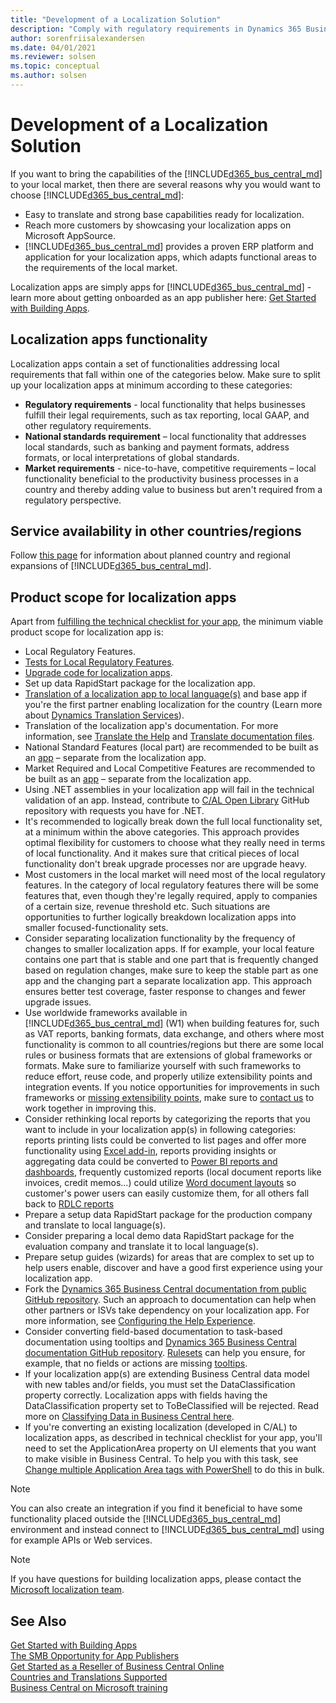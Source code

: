 ```yaml
---
title: "Development of a Localization Solution"
description: "Comply with regulatory requirements in Dynamics 365 Business Central."
author: sorenfriisalexandersen
ms.date: 04/01/2021
ms.reviewer: solsen
ms.topic: conceptual
ms.author: solsen
---
```


# Development of a Localization Solution

If you want to bring the capabilities of the [!INCLUDE[d365_bus_central_md](../includes/d365_bus_central_md.md)] to your local market, then there are several reasons why you would want to choose [!INCLUDE[d365_bus_central_md](../includes/d365_bus_central_md.md)]:

* Easy to translate and strong base capabilities ready for localization.
* Reach more customers by showcasing your localization apps on Microsoft AppSource.
* [!INCLUDE[d365_bus_central_md](../includes/d365_bus_central_md.md)] provides a proven ERP platform and application for your localization apps, which adapts functional areas to the requirements of the local market.  

Localization apps are simply apps for [!INCLUDE[d365_bus_central_md](../includes/d365_bus_central_md.md)] - learn more about getting onboarded as an app publisher here: [Get Started with Building Apps](get-started.md).  

## Localization apps functionality

Localization apps contain a set of functionalities addressing local requirements that fall within one of the categories below. Make sure to split up your localization apps at minimum according to these categories:  

* **Regulatory requirements** - local functionality that helps businesses fulfill their legal requirements, such as tax reporting, local GAAP, and other regulatory requirements.
* **National standards requirement** – local functionality that addresses local standards, such as banking and payment formats, address formats, or local interpretations of global standards.
* **Market requirements**   - nice-to-have, competitive requirements – local functionality beneficial to the productivity business processes in a country and thereby adding value to business but aren't required from a regulatory perspective.

<!--Skip for now ## Documentation and adoption

Good and consistent tooltips and documentation will help users adopt your features fast and alleviate most of your support burden.

An important part of your localization app will be setup data for the production company that will help users get up and running quickly and with minimum effort.-->

## Service availability in other countries/regions

Follow [this page](../../compliance/apptest-countries-and-translations.md) for information about planned country and regional expansions of [!INCLUDE[d365_bus_central_md](../includes/d365_bus_central_md.md)].

<!-- skip for now ## Business Central companion/mobile apps availability

Even though [Business Central companion/mobile apps](/dynamics365/business-central/install-mobile-app) are globally available in Microsoft Store, Apple App Store, or Google Play the respective store listing may appear in English. Once Business Central is made available in a given country, we will make sure to update the store listings using local language.

> [!NOTE]  
> The companion apps are designed to work with every localized app even before we update the marketing part of the store listing.

## Monetization

As a partner developing a localization app, you are free to decide how monetization of your apps should work. Localization apps are considered like any other apps and the market is open any partner and apps in a given country. It is up to you to build a monetization mechanism for your app - as well as mechanisms to control who uses your app. -->

<!-- skip for now ## Submitting your localization app to AppSource

Apart from the regular app details you fill out when [submitting your app](https://go.microsoft.com/fwlink/?linkid=869733), there are a few things to emphasize in the app submission process for localization apps.  

The following list describes the top things to be explicit about:

- Country or group of countries that the app applies to  
- Language or languages included in the app  
- Describe and categorize each local regulatory feature included in your localization app  -->

## Product scope for localization apps

Apart from [fulfilling the technical checklist for your app](../devenv-checklist-submission.md), the minimum viable product scope for localization app is:

* Local Regulatory Features.
* [Tests for Local Regulatory Features](../../compliance/apptest-testingyourextension.md).
* [Upgrade code for localization apps](../devenv-upgrading-extensions.md).
* Set up data RapidStart package for the localization app.
* [Translation of a localization app to local language(s)](../devenv-work-with-translation-files.md) and base app if you're the first partner enabling localization for the country (Learn more about [Dynamics Translation Services](/dynamics365/unified-operations/fin-ops-core/dev-itpro/lifecycle-services/translation-service-overview)).
* Translation of the localization app's documentation. For more information, see [Translate the Help](../../user-assistance.md#translate-the-help) and [Translate documentation files](/dynamics365/unified-operations/dev-itpro/lifecycle-services/use-translation-service-ua).
* National Standard Features (local part) are recommended to be built as an [app](opportunity-app-publisher.md) – separate from the localization app.
* Market Required and Local Competitive Features are recommended to be built as an [app](opportunity-app-publisher.md) – separate from the localization app.
* Using .NET assemblies in your localization app will fail in the technical validation of an app. Instead, contribute to [C/AL Open Library](https://github.com/Microsoft/cal-open-library) GitHub repository with requests you have for .NET.
* It's recommended to logically break down the full local functionality set, at a minimum within the above categories. This approach provides optimal flexibility for customers to choose what they really need in terms of local functionality. And it makes sure that critical pieces of local functionality don't break upgrade processes nor are upgrade heavy.
* Most customers in the local market will need most of the local regulatory features. In the category of local regulatory features there will be some features that, even though they're legally required, apply to companies of a certain size, revenue threshold etc. Such situations are opportunities to further logically breakdown localization apps into smaller focused-functionality sets.
* Consider separating localization functionality by the frequency of changes to smaller localization apps. If for example, your local feature contains one part that is stable and one part that is frequently changed based on regulation changes, make sure to keep the stable part as one app and the changing part a separate localization app. This approach ensures better test coverage, faster response to changes and fewer upgrade issues.
* Use worldwide frameworks available in [!INCLUDE[d365_bus_central_md](../includes/d365_bus_central_md.md)] (W1) when building features for, such as VAT reports, banking formats, data exchange, and others where most functionality is common to all countries/regions but there are some local rules or business formats that are extensions of global frameworks or formats. Make sure to familiarize yourself with such frameworks to reduce effort, reuse code, and properly utilize extensibility points and integration events. If you notice opportunities for improvements in such frameworks or [missing extensibility points](https://github.com/Microsoft/ALAppExtensions/issues), make sure to [contact us](mailto:d365bcloc@microsoft.com) to work together in improving this.
* Consider rethinking local reports by categorizing the reports that you want to include in your localization app(s) in following categories: reports printing lists could be converted to list pages and offer more functionality using [Excel add-in](/dynamics365/business-central/about-export-data), reports providing insights or aggregating data could be converted to [Power BI reports and dashboards](/dynamics365/business-central/across-how-use-financials-data-source-powerbi), frequently customized reports (local document reports like invoices, credit memos...) could utilize [Word document layouts](../devenv-howto-report-layout.md) so customer's power users can easily customize them, for all others fall back to [RDLC reports](../devenv-howto-rdl-report-layout.md)  
* Prepare a setup data RapidStart package for the production company and translate to local language(s).
* Consider preparing a local demo data RapidStart package for the evaluation company and translate it to local language(s).
* Prepare setup guides (wizards) for areas that are complex to set up to help users enable, discover and have a good first experience using your localization app.
* Fork the [Dynamics 365 Business Central documentation from public GitHub repository](https://github.com/MicrosoftDocs/dynamics365smb-docs). Such an approach to documentation can help when other partners or ISVs take dependency on your localization app. For more information, see [Configuring the Help Experience](../../deployment/configure-help.md).
* Consider converting field-based documentation to task-based documentation using tooltips and [Dynamics 365 Business Central documentation GitHub repository](https://github.com/MicrosoftDocs/dynamics365smb-docs). [Rulesets](../devenv-rule-set-syntax-for-code-analysis-tools.md) can help you ensure, for example, that no fields or actions are missing [tooltips](../../user-assistance.md#guidelines-for-tooltip-text).
* If your localization app(s) are extending Business Central data model with new tables and/or fields, you must set the  DataClassification property correctly. Localization apps with fields having the DataClassification property set to ToBeClassified will be rejected. Read more on [Classifying Data in Business Central here](../devenv-classifying-data.md).
* If you're converting an existing localization (developed in C/AL) to localization apps<!-- link not valid (check this [video](https://mbspartner.microsoft.com/D365/Videos/101769)(requires PartnerSource access))-->, as described in technical checklist for your app, you'll need to set the ApplicationArea property on UI elements that you want to make visible in Business Central. To help you with this task, see [Change multiple Application Area tags with PowerShell](https://www.microsoft.com/en-us/dynamics-365/blog/it-professional/2018/06/06/navapplicationareahelper/?source=nav) to do this in bulk.  

> [!NOTE]  
> You can also create an integration if you find it beneficial to have some functionality placed outside the [!INCLUDE[d365_bus_central_md](../includes/d365_bus_central_md.md)] environment and instead connect to [!INCLUDE[d365_bus_central_md](../includes/d365_bus_central_md.md)] using for example APIs or Web services.

> [!NOTE]  
> If you have questions for building localization apps, please contact the [Microsoft localization team](mailto:d365bcloc@microsoft.com).

## See Also

[Get Started with Building Apps](get-started.md)  
[The SMB Opportunity for App Publishers](opportunity-app-publisher.md)  
[Get Started as a Reseller of Business Central Online](../../administration/get-started-online.md)  
[Countries and Translations Supported](../../compliance/apptest-countries-and-translations.md)  
[Business Central on Microsoft training](/learn/dynamics365/business-central?WT.mc_id=dyn365bc_landingpage-docs)  